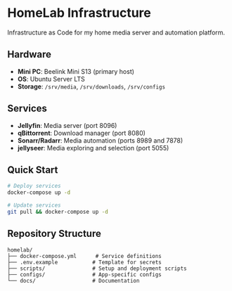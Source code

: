 # HomeLab Infrastructure

Infrastructure as Code for my home media server and automation platform.

## Hardware

- **Mini PC**: Beelink Mini S13 (primary host)
- **OS**: Ubuntu Server LTS
- **Storage**: `/srv/media`, `/srv/downloads`, `/srv/configs`

## Services

- **Jellyfin**: Media server (port 8096)
- **qBittorrent**: Download manager (port 8080)
- **Sonarr/Radarr**: Media automation (ports 8989 and 7878)
- **jellyseer**: Media exploring and selection (port 5055)

## Quick Start
```bash
# Deploy services
docker-compose up -d

# Update services
git pull && docker-compose up -d
```

## Repository Structure
```
homelab/
├── docker-compose.yml      # Service definitions
├── .env.example           # Template for secrets
├── scripts/               # Setup and deployment scripts
├── configs/               # App-specific configs
└── docs/                  # Documentation
```